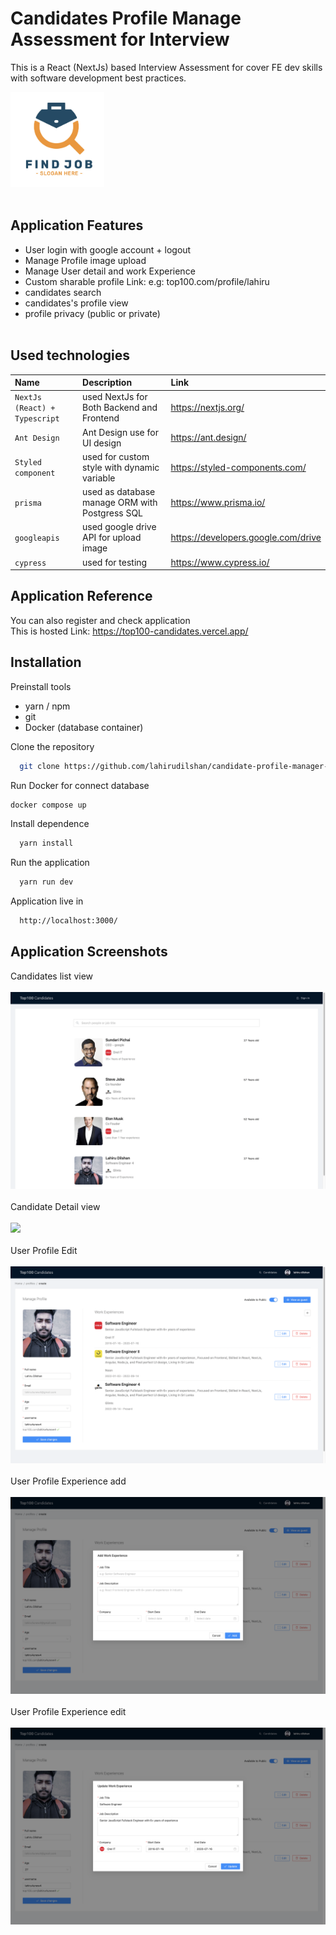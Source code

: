 # Candidates Profile Manage Assessment for Interview

This is a React (NextJs) based Interview Assessment for cover FE dev skills with software development best practices.

<img src="https://raw.githubusercontent.com/lahirudilshan/candidate-profile-manager-interview-assessment/master/public/static/images/logo.png" width="150">
<br/>
<br/>

## Application Features

- User login with google account + logout
- Manage Profile image upload
- Manage User detail and work Experience
- Custom sharable profile Link: e.g: top100.com/profile/lahiru
- candidates search
- candidates's profile view
- profile privacy (public or private)
  <br/>
  <br/>

## Used technologies

| Name                          | Description                                    | Link                                |
| :---------------------------- | :--------------------------------------------- | :---------------------------------- |
| `NextJs (React) + Typescript` | used NextJs for Both Backend and Frontend      | https://nextjs.org/                 |
| `Ant Design`                  | Ant Design use for UI design                   | https://ant.design/                 |
| `Styled component`            | used for custom style with dynamic variable    | https://styled-components.com/      |
| `prisma`                      | used as database manage ORM with Postgress SQL | https://www.prisma.io/              |
| `googleapis`                  | used google drive API for upload image         | https://developers.google.com/drive |
| `cypress`                     | used for testing                               | https://www.cypress.io/             |

## Application Reference

You can also register and check application \
This is hosted Link: https://top100-candidates.vercel.app/

## Installation

Preinstall tools

- yarn / npm
- git
- Docker (database container)

Clone the repository

```bash
  git clone https://github.com/lahirudilshan/candidate-profile-manager-interview-assessment.git
```

Run Docker for connect database

```bash
docker compose up
```

Install dependence

```bash
  yarn install
```

Run the application

```bash
  yarn run dev
```

Application live in

```bash
  http://localhost:3000/
```

## Application Screenshots

Candidates list view
<br/>
<br/>
<img src="https://github.com/lahirudilshan/candidate-profile-manager-interview-assessment/blob/master/public/screenshots/list.png">
<br/>
<br/>
Candidate Detail view
<br/>
<br/>
<img src="https://github.com/lahirudilshan/candidate-profile-manager-interview-assessment/blob/master/public/screenshots/detail-view.png">
<br/>
<br/>
User Profile Edit
<br/>
<br/>
<img src="https://github.com/lahirudilshan/candidate-profile-manager-interview-assessment/blob/master/public/screenshots/profile-edit.png">
<br/>
<br/>
User Profile Experience add
<br/>
<br/>
<img src="https://github.com/lahirudilshan/candidate-profile-manager-interview-assessment/blob/master/public/screenshots/experience-add.png">
<br/>
<br/>
User Profile Experience edit
<br/>
<br/>
<img src="https://github.com/lahirudilshan/candidate-profile-manager-interview-assessment/blob/master/public/screenshots/experience-edit.png">
<br/>
<br/>
